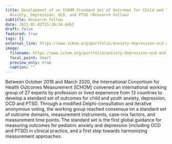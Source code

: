 ```yaml
---
title: Development of an ICHOM Standard Set of Outcomes for Child and Youth
  Anxiety, Depression, OCD, and PTSD (Research Fellow)
subtitle: Research Fellow
date: 2021-02-02T15:28:34.646Z
draft: false
featured: true
tags: []
external_link: https://www.ichom.org/portfolio/anxiety-depression-ocd-and-ptsd-in-children-and-young-people/
image:
  filename: https://www.ichom.org/portfolio/anxiety-depression-ocd-and-ptsd-in-children-and-young-people/
  focal_point: Smart
  preview_only: true
  caption: ""
---
```

Between October 2018 and March 2020, the International Consortium for Health Outcomes Measurement (ICHOM) convened an international working group of 27 experts by profession or lived experience from 13 countries to develop a standard set of outcomes for child and youth anxiety, depression, OCD and PTSD. Through a modified Delphi-consultation and iterative anonymous voting, the working group reached consensus on a standard set of outcome domains, measurement instruments, case-mix factors, and measurement time points. The standard set is the first global guidance for measuring outcomes for pediatric anxiety and depression (including OCD and PTSD) in clinical practice, and a first step towards  harmonizing measurement approaches.
